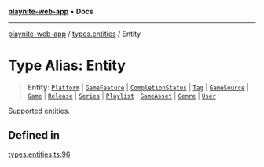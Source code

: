[**playnite-web-app**](../../README.md) • **Docs**

***

[playnite-web-app](../../README.md) / [types.entities](../README.md) / Entity

# Type Alias: Entity

> **Entity**: [`Platform`](Platform.md) \| [`GameFeature`](GameFeature.md) \| [`CompletionStatus`](CompletionStatus.md) \| [`Tag`](Tag.md) \| [`GameSource`](GameSource.md) \| [`Game`](Game.md) \| [`Release`](Release.md) \| [`Series`](Series.md) \| [`Playlist`](Playlist.md) \| [`GameAsset`](GameAsset.md) \| [`Genre`](Genre.md) \| [`User`](User.md)

Supported entities.

## Defined in

[types.entities.ts:96](https://github.com/andrew-codes/playnite-web/blob/f4b196c836ff1f14161b4d04346bf7c194eb1fa5/apps/playnite-web/src/server/data/types.entities.ts#L96)
